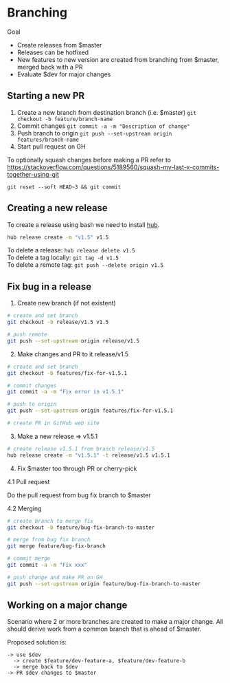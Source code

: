 # Branching

Goal

- Create releases from $master
- Releases can be hotfixed
- New features to new version are created from branching from $master, merged back with a PR
- Evaluate $dev for major changes

## Starting a new PR

1. Create a new branch from destination branch (i.e. $master)
`git checkout -b feature/branch-name`
1. Commit changes
`git commit -a -m "Description of change"`
1. Push branch to origin `git push --set-upstream origin features/branch-name`
1. Start pull request on GH

To optionally squash changes before making a PR refer to https://stackoverflow.com/questions/5189560/squash-my-last-x-commits-together-using-git

`git reset --soft HEAD~3 && git commit`

## Creating a new release

To create a release using bash we need to install [hub](https://github.com/github/hub#installation).

```bash
hub release create -m "v1.5" v1.5
```

To delete a release: `hub release delete v1.5`\
To delete a tag locally: `git tag -d v1.5`\
To delete a remote tag: `git push --delete origin v1.5`

## Fix bug in a release

1. Create new branch (if not existent)

```bash
# create and set branch
git checkout -b release/v1.5 v1.5

# push remote
git push --set-upstream origin release/v1.5
```

2. Make changes and PR to it release/v1.5

```bash
# create and set branch
git checkout -b features/fix-for-v1.5.1

# commit changes
git commit -a -m "Fix error in v1.5.1"

# push to origin
git push --set-upstream origin features/fix-for-v1.5.1

# create PR in GitHub web site

```

3. Make a new release => v1.5.1

```bash
# create release v1.5.1 from branch release/v1.5
hub release create -m "v1.5.1" -t release/v1.5 v1.5.1
```

4. Fix $master too through PR or cherry-pick

4.1 Pull request

Do the pull request from bug fix branch to $master

4.2 Merging

```bash
# create branch to merge fix
git checkout -b feature/bug-fix-branch-to-master

# merge from bug fix branch
git merge feature/bug-fix-branch

# commit merge
git commit -a -m "Fix xxx"

# push change and make PR on GH
git push --set-upstream origin feature/bug-fix-branch-to-master


```

## Working on a major change

Scenario where 2 or more branches are created to make a major change. All should derive work from a common branch that is ahead of $master.

Proposed solution is:
```text
-> use $dev
  -> create $feature/dev-feature-a, $feature/dev-feature-b
  -> merge back to $dev
-> PR $dev changes to $master
```